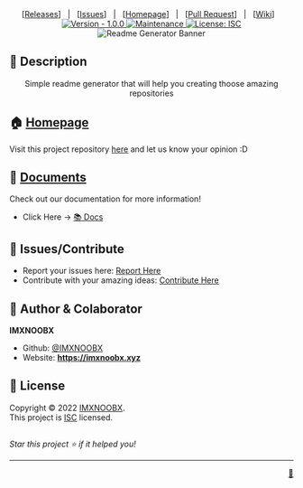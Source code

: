 
<div align="center">
[<a href='https://github.com/IMXNOOBX/imxnoobx.xyz/releases'>Releases</a>]&nbsp;&nbsp;&nbsp;|&nbsp;&nbsp;&nbsp;[<a href='https://github.com/IMXNOOBX/imxnoobx.xyz/issues'>Issues</a>]&nbsp;&nbsp;&nbsp;|&nbsp;&nbsp;&nbsp;[<a href='https://github.com/IMXNOOBX/imxnoobx.xyz#readme'>Homepage</a>]&nbsp;&nbsp;&nbsp;|&nbsp;&nbsp;&nbsp;[<a href='https://github.com/IMXNOOBX/imxnoobx.xyz/pulls'>Pull Request</a>]&nbsp;&nbsp;&nbsp;|&nbsp;&nbsp;&nbsp;[<a href='https://github.com/IMXNOOBX/imxnoobx.xyz/wiki'>Wiki</a>]&nbsp;&nbsp;&nbsp;

</div>
<div align="center">
<a href="https://github.com/IMXNOOBX/imxnoobx.xyz" title="">
<img src="https://img.shields.io/badge/version-1.0.0-blue.svg?style=for-the-badge&logo=appveyor" alt="Version - 1.0.0">
</a>
<a href="https://github.com/IMXNOOBX/imxnoobx.xyz" title="">
<img src="https://img.shields.io/badge/documentation-yes-brightgreen.svg?style=for-the-badge" alt="Maintenance">
</a>
<a href="https://github.com/IMXNOOBX/imxnoobx.xyz/LICENSE.md" target="_blank">
<img alt="License: ISC" src="https://img.shields.io/github/license/IMXNOOBX/imxnoobx.xyz?style=for-the-badge" />
</a>
</div>

<div align="center">
<img src="https://github.com/IMXNOOBX/imxnoobx.xyz/raw/main/assets/imxnoobx.xyz.png" alt="Readme Generator Banner"></img>
</div>

## 📘 Description
<div align="center">
Simple readme generator that will help you creating thoose amazing repositories
</div>
        
## 🏠 [Homepage](https://github.com/IMXNOOBX/imxnoobx.xyz#readme)

Visit this project repository [here](https://github.com/IMXNOOBX/imxnoobx.xyz#readme) and let us know your opinion :D
        
## 🌠 [Documents](https://github.com/IMXNOOBX/imxnoobx.xyz)

Check out our documentation for more information!

* Click Here -> [📚 Docs](https://github.com/IMXNOOBX/imxnoobx.xyz) 
        

## 🌟 Issues/Contribute

* Report your issues here: [Report Here](https://github.com/IMXNOOBX/imxnoobx.xyz/issues)
* Contribute with your amazing ideas: [Contribute Here](https://github.com/IMXNOOBX/imxnoobx.xyz/pulls)

## 👤 Author & Colaborator

 **IMXNOOBX**

* Github: [@IMXNOOBX](https://github.com/IMXNOOBX)
* Website: **https://imxnoobx.xyz**

## 📝 License

Copyright © 2022 [IMXNOOBX](https://github.com/IMXNOOBX).<br />
This project is [ISC](https://github.com/IMXNOOBX/imxnoobx.xyz/blob/master/LICENSE) licensed.

## 
_Star this project ⭐️ if it helped you!_

***
<div align="right">
<a href='https://github.com/IMXNOOBX/imxnoobx.xyz'>💎</a>
</div>


<!-- Made with: https://github.com/IMXNOOBX/imxnoobx.xyz - ISC - 2022 - IMXNOOBX -->
  
